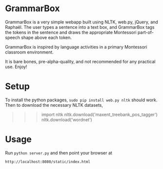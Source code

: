 GrammarBox
=

GrammarBox is a very simple webapp built using NLTK, web.py, jQuery, and Raphaël. The user types a sentence into a text box, and GrammarBox tags the tokens in the sentence and draws the appropriate Montessori part-of-speech shape above each token.

GrammarBox is inspired by language activities in a primary Montessori classroom environment.

It is bare bones, pre-alpha-quality, and not recommended for any practical use. Enjoy!

Setup
====

To install the python packages, `sudo pip install web.py nltk` should work. Then to download the necessary NLTK datasets,


   >>> import nltk
   >>> nltk.download('maxent_treebank_pos_tagger')
   >>> nltk.download('wordnet')


Usage
====

Run `python server.py` and then point your browser at

    http://localhost:8080/static/index.html

